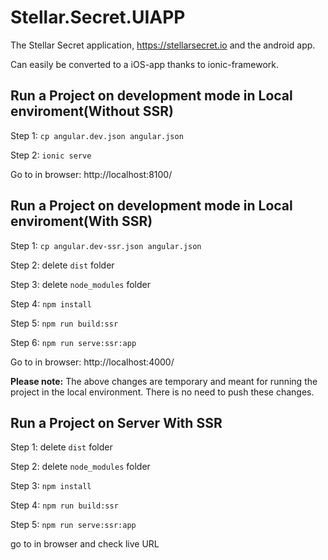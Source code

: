 # Stellar.Secret.UIAPP

The Stellar Secret application, https://stellarsecret.io and the android app.

Can easily be converted to a iOS-app thanks to ionic-framework.

## Run a Project on development mode in Local enviroment(Without SSR)

Step 1: `cp angular.dev.json angular.json`

Step 2: `ionic serve`

Go to in browser: http://localhost:8100/

## Run a Project on development mode in Local enviroment(With SSR)

Step 1: `cp angular.dev-ssr.json angular.json`

Step 2: delete `dist` folder

Step 3: delete `node_modules` folder

Step 4: `npm install`

Step 5: `npm run build:ssr`

Step 6: `npm run serve:ssr:app`

Go to in browser: http://localhost:4000/

**Please note:** The above changes are temporary and meant for running the project in the local environment. There is no need to push these changes.

## Run a Project on Server With SSR

Step 1: delete `dist` folder

Step 2: delete `node_modules` folder

Step 3: `npm install`

Step 4: `npm run build:ssr`

Step 5: `npm run serve:ssr:app`

go to in browser and check live URL

